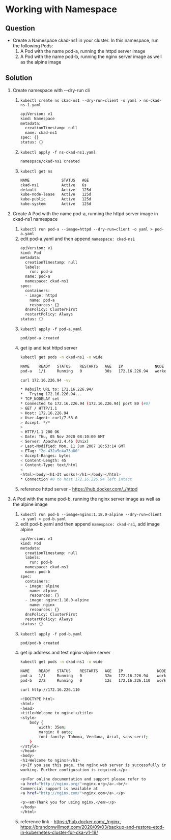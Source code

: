 # Working with Namespace

## Question
-   Create a Namespace ckad-ns1 in your cluster. In this namespace, run the following Pods:
    1.  A Pod with the name pod-a, running the httpd server image
    2.  A Pod with the name pod-b, running the nginx server image as well as the alpine image

## Solution
1.  Create namespace with --dry-run cli
    1.  `kubectl create ns ckad-ns1 --dry-run=client -o yaml > ns-ckad-ns-1.yaml`
        ```bash
        apiVersion: v1
        kind: Namespace
        metadata:
          creationTimestamp: null
          name: ckad-ns1
        spec: {}
        status: {}
        ```
    2.  `kubectl apply -f ns-ckad-ns1.yaml`
        ```bash
        namespace/ckad-ns1 created
        ```
    3.  `kubectl get ns`
        ```bash
        NAME              STATUS   AGE
        ckad-ns1          Active   6s
        default           Active   125d
        kube-node-lease   Active   125d
        kube-public       Active   125d
        kube-system       Active   125d
        ```
2.  Create A Pod with the name pod-a, running the httpd server image in ckad-ns1 namespace
    1.  `kubectl run pod-a --image=httpd --dry-run=client -o yaml > pod-a.yaml`
    2.  edit pod-a.yaml and then append `namespace: ckad-ns1`
        ```bash
        apiVersion: v1
        kind: Pod
        metadata:
          creationTimestamp: null
          labels:
            run: pod-a
          name: pod-a
          namespace: ckad-ns1
        spec:
          containers:
          - image: httpd
            name: pod-a
            resources: {}
          dnsPolicy: ClusterFirst
          restartPolicy: Always
        status: {}
        ```
    3.  `kubectl apply -f pod-a.yaml`
        ```bash
        pod/pod-a created
        ```
    4.  get ip and test httpd server
        ```bash
        kubectl get pods -n ckad-ns1 -o wide
    
        NAME    READY   STATUS    RESTARTS   AGE   IP              NODE       NOMINATED NODE   READINESS GATES
        pod-a   1/1     Running   0          30s   172.16.226.94   worker-1   <none>           <none>

        curl 172.16.226.94 -vv

        * Rebuilt URL to: 172.16.226.94/
        *   Trying 172.16.226.94...
        * TCP_NODELAY set
        * Connected to 172.16.226.94 (172.16.226.94) port 80 (#0)
        > GET / HTTP/1.1
        > Host: 172.16.226.94
        > User-Agent: curl/7.58.0
        > Accept: */*
        > 
        < HTTP/1.1 200 OK
        < Date: Thu, 05 Nov 2020 08:10:00 GMT
        < Server: Apache/2.4.46 (Unix)
        < Last-Modified: Mon, 11 Jun 2007 18:53:14 GMT
        < ETag: "2d-432a5e4a73a80"
        < Accept-Ranges: bytes
        < Content-Length: 45
        < Content-Type: text/html
        < 
        <html><body><h1>It works!</h1></body></html>
        * Connection #0 to host 172.16.226.94 left intact
        ```
    5.  reference httpd server - https://hub.docker.com/_/httpd

3.  A Pod with the name pod-b, running the nginx server image as well as the alpine image
    1.  `kubectl run pod-b --image=nginx:1.18.0-alpine --dry-run=client -o yaml > pod-b.yaml`
    2.  edit pod-b.yaml and then append `namespace: ckad-ns1`, add image alpine
        ```bash
        apiVersion: v1
        kind: Pod
        metadata:
          creationTimestamp: null
          labels:
            run: pod-b
          namespace: ckad-ns1
          name: pod-b
        spec:
          containers:
          - image: alpine
            name: alpine
            resources: {}
          - image: nginx:1.18.0-alpine
            name: nginx
            resources: {}
          dnsPolicy: ClusterFirst
          restartPolicy: Always
        status: {}
        ```
    3.  `kubectl apply -f pod-b.yaml`
        ```bash
        pod/pod-b created
        ```
    4.  get ip address and test nginx-alpine server
        ```bash
        kubectl get pods -n ckad-ns1 -o wide

        NAME    READY   STATUS    RESTARTS   AGE   IP               NODE       NOMINATED NODE   READINESS GATES
        pod-a   1/1     Running   0          32m   172.16.226.94    worker-1   <none>           <none>
        pod-b   2/2     Running   0          12s   172.16.226.110   worker-1   <none>           <none>

        curl http://172.16.226.110

        <!DOCTYPE html>
        <html>
        <head>
        <title>Welcome to nginx!</title>
        <style>
            body {
                width: 35em;
                margin: 0 auto;
                font-family: Tahoma, Verdana, Arial, sans-serif;
            }
        </style>
        </head>
        <body>
        <h1>Welcome to nginx!</h1>
        <p>If you see this page, the nginx web server is successfully installed and
        working. Further configuration is required.</p>

        <p>For online documentation and support please refer to
        <a href="http://nginx.org/">nginx.org</a>.<br/>
        Commercial support is available at
        <a href="http://nginx.com/">nginx.com</a>.</p>

        <p><em>Thank you for using nginx.</em></p>
        </body>
        </html>
        ```
    5.  reference link - https://hub.docker.com/_/nginx, https://brandonwillmott.com/2020/09/03/backup-and-restore-etcd-in-kubernetes-cluster-for-cka-v1-19/

